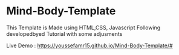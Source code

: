 # Mind-Body-Template

This Template is Made using HTML,CSS, Javascript 
Following developedbyed Tutorial with some adjusments

Live Demo : https://youssefamr15.github.io/Mind-Body-Template/#
